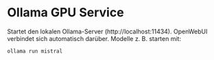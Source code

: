 # Ollama GPU Service

Startet den lokalen Ollama-Server (http://localhost:11434).
OpenWebUI verbindet sich automatisch darüber.
Modelle z. B. starten mit:
```bash
ollama run mistral

